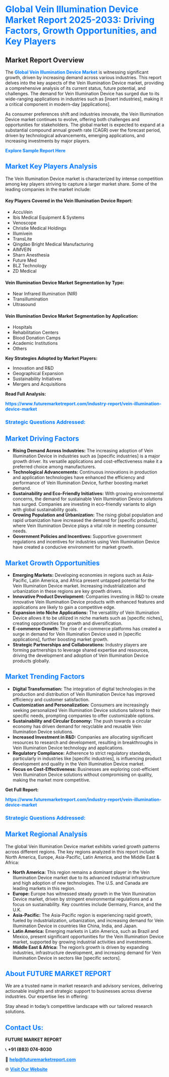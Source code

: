 <h1 style="color: #007BFF;">Global Vein Illumination Device Market Report 2025-2033: Driving Factors, Growth Opportunities, and Key Players</h1>

<section id="overview">
<h2>Market Report Overview</h2>
<p>The <a href="https://www.futuremarketreport.com/industry-report/vein-illumination-device-market" style="color: #007BFF; text-decoration: none;"><strong>Global Vein Illumination Device Market</strong></a> is witnessing significant growth, driven by increasing demand across various industries. This report delves into the key aspects of the Vein Illumination Device market, providing a comprehensive analysis of its current status, future potential, and challenges. The demand for Vein Illumination Device has surged due to its wide-ranging applications in industries such as [insert industries], making it a critical component in modern-day [applications].</p>
<p>As consumer preferences shift and industries innovate, the Vein Illumination Device market continues to evolve, offering both challenges and opportunities for stakeholders. The global market is expected to expand at a substantial compound annual growth rate (CAGR) over the forecast period, driven by technological advancements, emerging applications, and increasing investments by major players.</p>
</section>

<section id="overview">
<p><a href="https://www.futuremarketreport.com/request-sample/reportId=82768" style="color: #007BFF; text-decoration: none;"><strong>Explore Sample Report Here</strong></a></p>
</section>

<section id="key-players">
<h2 style="color: #007BFF;">Market Key Players Analysis</h2>
<p>The Vein Illumination Device market is characterized by intense competition among key players striving to capture a larger market share. Some of the leading companies in the market include:</p>
<h4>Key Players Covered in the Vein Illumination Device Report:</h4>
<ul><li>AccuVein</li><li>Ibis Medical Equipment &amp; Systems</li><li>Venoscope</li><li>Christie Medical Holdings</li><li>Illumivein</li><li>TransLite</li><li>Qingdao Bright Medical Manufacturing</li><li>AIMVEIN</li><li>Sharn Anesthesia</li><li>Future Med</li><li>BLZ Technology</li><li>ZD Medical</li></ul>
<h4>Vein Illumination Device Market Segmentation by Type:</h4>
<ul><li>Near Infrared Illumination (NIR)</li><li>Transillumination</li><li>Ultrasound</li></ul>

<h4>Vein Illumination Device Market Segmentation by Application:</h4>
<ul><li>Hospitals</li><li>Rehabilitation Centers</li><li>Blood Donation Camps</li><li>Academic Institutions</li><li>Others</li></ul>
<p><strong>Key Strategies Adopted by Market Players:</strong></p>
<ul>
<li>Innovation and R&D</li>
<li>Geographical Expansion</li>
<li>Sustainability Initiatives</li>
<li>Mergers and Acquisitions</li>
</ul>
</section>

<section>
<p><strong>Read Full Analysis: </strong></p><a href="https://www.futuremarketreport.com/industry-report/vein-illumination-device-market" style="color: #007BFF; text-decoration: none;"><strong>https://www.futuremarketreport.com/industry-report/vein-illumination-device-market</strong></a>
<h3 style="color: #007BFF;">Strategic Questions Addressed:</h3>
</section>

<section id="driving-factors">
<h2 style="color: #007BFF;">Market Driving Factors</h2>
<ul>
<li><strong>Rising Demand Across Industries:</strong> The increasing adoption of Vein Illumination Device in industries such as [specific industries] is a major growth driver. Its versatile applications and cost-effectiveness make it a preferred choice among manufacturers.</li>
<li><strong>Technological Advancements:</strong> Continuous innovations in production and application technologies have enhanced the efficiency and performance of Vein Illumination Device, further boosting market demand.</li>
<li><strong>Sustainability and Eco-Friendly Initiatives:</strong> With growing environmental concerns, the demand for sustainable Vein Illumination Device solutions has surged. Companies are investing in eco-friendly variants to align with global sustainability goals.</li>
<li><strong>Growing Population and Urbanization:</strong> The rising global population and rapid urbanization have increased the demand for [specific products], where Vein Illumination Device plays a vital role in meeting consumer needs.</li>
<li><strong>Government Policies and Incentives:</strong> Supportive government regulations and incentives for industries using Vein Illumination Device have created a conducive environment for market growth.</li>
</ul>
</section>

<section id="growth-opportunities">
<h2 style="color: #007BFF;">Market Growth Opportunities</h2>
<ul>
<li><strong>Emerging Markets:</strong> Developing economies in regions such as Asia-Pacific, Latin America, and Africa present untapped potential for the Vein Illumination Device market. Increasing industrialization and urbanization in these regions are key growth drivers.</li>
<li><strong>Innovative Product Development:</strong> Companies investing in R&D to create innovative Vein Illumination Device products with enhanced features and applications are likely to gain a competitive edge.</li>
<li><strong>Expansion into Niche Applications:</strong> The versatility of Vein Illumination Device allows it to be utilized in niche markets such as [specific niches], creating opportunities for growth and diversification.</li>
<li><strong>E-commerce Growth:</strong> The rise of e-commerce platforms has created a surge in demand for Vein Illumination Device used in [specific applications], further boosting market growth.</li>
<li><strong>Strategic Partnerships and Collaborations:</strong> Industry players are forming partnerships to leverage shared expertise and resources, driving the development and adoption of Vein Illumination Device products globally.</li>
</ul>
</section>

<section id="trending-factors">
<h2 style="color: #007BFF;">Market Trending Factors</h2>
<ul>
<li><strong>Digital Transformation:</strong> The integration of digital technologies in the production and distribution of Vein Illumination Device has improved efficiency and customer satisfaction.</li>
<li><strong>Customization and Personalization:</strong> Consumers are increasingly seeking personalized Vein Illumination Device solutions tailored to their specific needs, prompting companies to offer customizable options.</li>
<li><strong>Sustainability and Circular Economy:</strong> The push towards a circular economy has driven demand for recyclable and reusable Vein Illumination Device solutions.</li>
<li><strong>Increased Investment in R&D:</strong> Companies are allocating significant resources to research and development, resulting in breakthroughs in Vein Illumination Device technology and applications.</li>
<li><strong>Regulatory Compliance:</strong> Adherence to strict regulatory standards, particularly in industries like [specific industries], is influencing product development and quality in the Vein Illumination Device market.</li>
<li><strong>Focus on Cost-Effectiveness:</strong> Businesses are exploring cost-efficient Vein Illumination Device solutions without compromising on quality, making the market more competitive.</li>
</ul>
</section>

<section>
<p><strong>Get Full Report: </strong></p><a href="https://www.futuremarketreport.com/industry-report/vein-illumination-device-market" style="color: #007BFF; text-decoration: none;"><strong>https://www.futuremarketreport.com/industry-report/vein-illumination-device-market</strong></a>
<h3 style="color: #007BFF;">Strategic Questions Addressed:</h3>
</section>


<section id="regional-analysis">
<h2 style="color: #007BFF;">Market Regional Analysis</h2>
<p>The global Vein Illumination Device market exhibits varied growth patterns across different regions. The key regions analyzed in this report include North America, Europe, Asia-Pacific, Latin America, and the Middle East & Africa:</p>
<ul>
<li><strong>North America:</strong> This region remains a dominant player in the Vein Illumination Device market due to its advanced industrial infrastructure and high adoption of new technologies. The U.S. and Canada are leading markets in this region.</li>
<li><strong>Europe:</strong> Europe has witnessed steady growth in the Vein Illumination Device market, driven by stringent environmental regulations and a focus on sustainability. Key countries include Germany, France, and the U.K.</li>
<li><strong>Asia-Pacific:</strong> The Asia-Pacific region is experiencing rapid growth, fueled by industrialization, urbanization, and increasing demand for Vein Illumination Device in countries like China, India, and Japan.</li>
<li><strong>Latin America:</strong> Emerging markets in Latin America, such as Brazil and Mexico, present significant opportunities for the Vein Illumination Device market, supported by growing industrial activities and investments.</li>
<li><strong>Middle East & Africa:</strong> The region’s growth is driven by expanding industries, infrastructure development, and increasing demand for Vein Illumination Device in sectors like [specific sectors].</li>
</ul>
</section>

<footer>
<h2 style="color: #007BFF;">About FUTURE MARKET REPORT</h2>
<p>We are a trusted name in market research and advisory services, delivering actionable insights and strategic support to businesses across diverse industries. Our expertise lies in offering:</p>

<p>Stay ahead in today’s competitive landscape with our tailored research solutions.</p>

<h2 style="color: #007BFF;">Contact Us:</h2>
<p><strong>FUTURE MARKET REPORT</strong></p>
<p>📞 <strong>+91 (883) 074-8030</strong></p>
<p>📧 <strong><a href="mailto:help@futuremarketreport.com" style="color: #007BFF;">help@futuremarketreport.com</a></strong></p>
<p>🌐 <strong><a href="https://www.futuremarketreport.com/" style="color: #007BFF;">Visit Our Website</a></strong></p>
</footer>